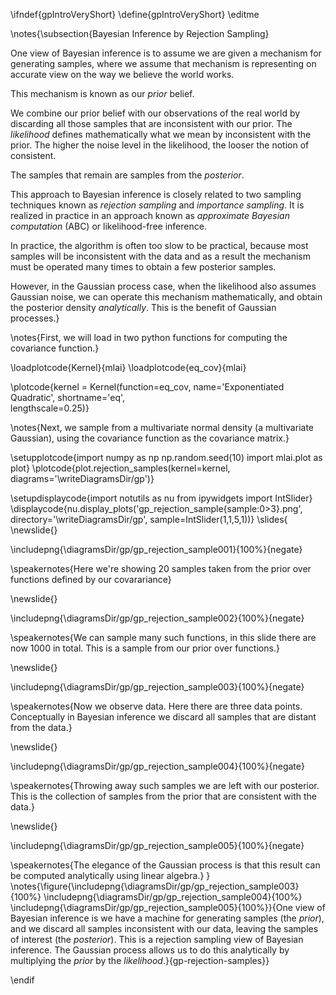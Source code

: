 \ifndef{gpIntroVeryShort}
\define{gpIntroVeryShort}
\editme

\notes{\subsection{Bayesian Inference by Rejection Sampling}

One view of Bayesian inference is to assume we are given a mechanism for generating samples, where we assume that mechanism is representing on accurate view on the way we believe the world works. 

This mechanism is known as our *prior* belief. 

We combine our prior belief with our observations of the real world by discarding all those samples that are inconsistent with our prior. The *likelihood* defines mathematically what we mean by inconsistent with the prior. The higher the noise level in the likelihood, the looser the notion of consistent.

The samples that remain are samples from the *posterior*. 

This approach to Bayesian inference is closely related to two sampling techniques known as *rejection sampling* and *importance sampling*. It is realized in practice in an approach known as *approximate Bayesian computation* (ABC) or likelihood-free inference. 

In practice, the algorithm is often too slow to be practical, because most samples will be inconsistent with the data and as a result the mechanism must be operated many times to obtain a few posterior samples. 

However, in the Gaussian process case, when the likelihood also assumes Gaussian noise, we can operate this mechanism mathematically, and obtain the posterior density *analytically*. This is the benefit of Gaussian processes.}


\notes{First, we will load in two python functions for computing the covariance function.}

\loadplotcode{Kernel}{mlai}
\loadplotcode{eq_cov}{mlai}

\plotcode{kernel = Kernel(function=eq_cov,
                     name='Exponentiated Quadratic',
                     shortname='eq',					 
					 lengthscale=0.25)}

\notes{Next, we sample from a multivariate normal density (a multivariate Gaussian), using the covariance function as the covariance matrix.}

\setupplotcode{import numpy as np
np.random.seed(10)
import mlai.plot as plot}
\plotcode{plot.rejection_samples(kernel=kernel, 
    diagrams='\writeDiagramsDir/gp')}


\setupdisplaycode{import notutils as nu
from ipywidgets import IntSlider}
\displaycode{nu.display_plots('gp_rejection_sample{sample:0>3}.png', 
                 directory='\writeDiagramsDir/gp', 
                 sample=IntSlider(1,1,5,1))}
\slides{
\newslide{}

\includepng{\diagramsDir/gp/gp_rejection_sample001}{100%}{negate}

\speakernotes{Here we're showing 20 samples taken from the prior over functions defined by our covarariance}

\newslide{}

\includepng{\diagramsDir/gp/gp_rejection_sample002}{100%}{negate}

\speakernotes{We can sample many such functions, in this slide there are now 1000 in total. This is a sample from our prior over functions.}


\newslide{}

\includepng{\diagramsDir/gp/gp_rejection_sample003}{100%}{negate}

\speakernotes{Now we observe data. Here there are three data points. Conceptually in Bayesian inference we discard all samples that are distant from the data.}

\newslide{}

\includepng{\diagramsDir/gp/gp_rejection_sample004}{100%}{negate}

\speakernotes{Throwing away such samples we are left with our posterior. This is the collection of samples from the prior that are consistent with the data.}

\newslide{} 

\includepng{\diagramsDir/gp/gp_rejection_sample005}{100%}{negate}

\speakernotes{The elegance of the Gaussian process is that this result can be computed analytically using linear algebra.}
}
\notes{\figure{\includepng{\diagramsDir/gp/gp_rejection_sample003}{100%}
\includepng{\diagramsDir/gp/gp_rejection_sample004}{100%}
\includepng{\diagramsDir/gp/gp_rejection_sample005}{100%}}{One view of Bayesian inference is we have a machine for generating samples (the *prior*), and we discard all samples inconsistent with our data, leaving the samples of interest (the *posterior*). This is a rejection sampling view of Bayesian inference. The Gaussian process allows us to do this analytically by multiplying the *prior* by the *likelihood*.}{gp-rejection-samples}}

\endif
